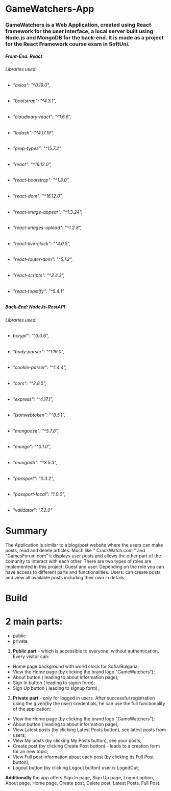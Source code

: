 #
# GameWatchers-App

### GameWatchers is a Web Application, created using React framework for the user interface, a local server built using Node.js and MongoDB for the back-end. It is made as a project for the React Framework course exam in SoftUni.
##### Front-End: React
###### Libraries used:
* ######  "axios": "^0.19.0",
* ######    "bootstrap": "^4.3.1",
* ######   "cloudinary-react": "^1.6.6",
* ###### "lodash": "^4.17.19",
* ######    "prop-types": "^15.7.2",
* ######    "react": "^16.12.0",
* ######    "react-bootstrap": "^1.3.0",
* ######    "react-dom": "^16.12.0",
* ######    "react-image-appear": "^1.3.24",
* ######    "react-images-upload": "^1.2.8",
* ######   "react-live-clock": "^4.0.5",
* ######    "react-router-dom": "^5.1.2",
* ######    "react-scripts": "^3.4.3",
* ######   "react-toastify": "^5.4.1"

 ##### Back-End: NodeJs-RestAPI
###### Libraries used:
* ######  bcrypt": "^3.0.6",
* ######            "body-parser": "^1.19.0",
* ######   "cookie-parser": "^1.4.4",
* ######  "cors": "^2.8.5",
* ######    "express": "^4.17.1",
* ######    "jsonwebtoken": "^8.5.1",
* ######    "mongoose": "^5.7.8",
* ######    "mongo": "^0.1.0",
* ######    "mongodb": "^3.5.3",
* ######    "passport": "0.3.2",
* ######   "passport-local": "1.0.0",
* ######    "validator": "7.2.0"
# Summary

The Application  is similar to a blog/post website where the users can make posts, read and delete articles. Much like &quot; CrackWatch.com &quot; and &quot;GamesForum.com&quot; it displays user posts and allows the other part of the comunity to interact with each other. There are two types of roles are implemented in this project: Guest and user. Depending on the role you can have access to different parts and functionalities. Users: can create posts and view all available posts including their own in details.


# Build

# 2 main parts:

- public
- private

1. **Public part** - which is accessible to everyone, without authentication. Every visitor can:

- Home page background with world clock for Sofia/Bulgaria;
- View the Home page (by clicking the brand logo "GameWatchers");
- About  button ( leading to about information page);
- Sign In button ( leading to signin form);
- Sign Up button ( leading to signup form);

2. **Private part** - only for logged in users. After successful registration using the given(by the user) credentials, he can use the full functionality of the application:

- View the Home page (by clicking the brand logo "GameWatchers");
- About  button ( leading to about information page);
- View Latest posts (by clicking Latest Posts button), see latest posts from users;
- View My posts (by clicking My Posts button), see your posts;
- Create post (by clicking Create Post button) - leads to a creation form for an new topic;
- View Full post information about each post (by clicking its Full Post button);
-  Logout button (by clicking Logout button) user is LogedOut;



**Additionally**  the app offers Sign In page, Sign Up page, Logout option, About page, Home page, Create post, Delete post, Latest Posts, Full Post.
